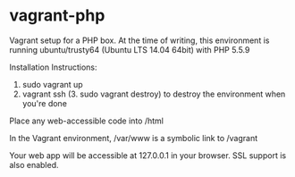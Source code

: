 vagrant-php
===========

Vagrant setup for a PHP box. At the time of writing, this environment is running ubuntu/trusty64 (Ubuntu LTS 14.04 64bit) with PHP 5.5.9

Installation Instructions:

1. sudo vagrant up
2. vagrant ssh
(3. sudo vagrant destroy) to destroy the environment when you're done

Place any web-accessible code into /html

In the Vagrant environment, /var/www is a symbolic link to /vagrant

Your web app will be accessible at 127.0.0.1 in your browser. SSL support is also enabled.
